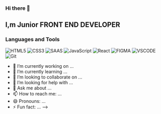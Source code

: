 ### Hi there 👋

## I,m Junior FRONT END DEVELOPER

### Languages and Tools

![HTML5](https://img.shields.io/badge/-HTML-ec3e0e?style=for-the-badge&logo=HTML5&logoColor=fff)
![CSS3](https://img.shields.io/badge/-CSS3-0f72b5?style=for-the-badge&logo=CSS3&logoColor=fff)
![SAAS](https://img.shields.io/badge/Sass-CC6699?style=for-the-badge&logo=Sass&logoColor=fff)
![JavaScript](https://img.shields.io/badge/-JavaScript-e4cf0e?style=for-the-badge&logo=JavaScript&logoColor=fff)
![React](https://img.shields.io/badge/-ReactJS-11c9ee?style=for-the-badge&logo=React&logoColor=fff)
![FIGMA](https://img.shields.io/badge/Figma-F24E1E?style=for-the-badge&logo=figma&logoColor=fff)
![VSCODE](https://img.shields.io/badge/VSCode-1f425f?style=for-the-badge&logo=visualstudiocode&logoColor=fff)
![Git](https://img.shields.io/badge/-Git-0f72b5?style=for-the-badge&logo=#181717&logoColor=fff?logoWidth=60)

- 🔭 I’m currently working on ...
- 🌱 I’m currently learning ...
- 👯 I’m looking to collaborate on ...
- 🤔 I’m looking for help with ...
- 💬 Ask me about ...
- 📫 How to reach me: ...
- 😄 Pronouns: ...
- ⚡ Fun fact: ...
  -->
